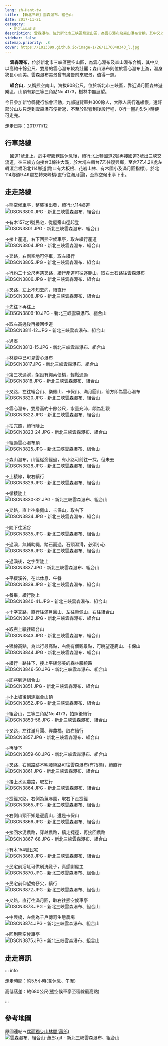 ```yaml
---
lang: zh-Hant-tw
title: 【新北三峽】雲森瀑布、組合山
date: 2017-11-21
category: 
  - 新北上山走走
description: 雲森瀑布，位於新北市三峽區熊空山區，為雲心瀑布及森山瀑布合稱，其中又以高約十餘公尺、雙層的雲心瀑布較為壯麗；森山瀑布則位於雲心瀑布上游，瀑身狹長小而美。雲森瀑布美景曾有廣告前來取景，值得一遊。 組合山，又稱熊空南山，海拔908公尺，位於新北市三峽區，靠近滿月圓森林遊樂區，山頂有顆三等三角點No.4173，樹林中無展望。 
sidebar: false
sitemap.priority: .8
cover: https://1013399.github.io/image-1/26/1176048343_l.jpg
---
```


    **雲森瀑布**，位於新北市三峽區熊空山區，為雲心瀑布及森山瀑布合稱，其中又以高約十餘公尺、雙層的雲心瀑布較為壯麗；森山瀑布則位於雲心瀑布上游，瀑身狹長小而美。雲森瀑布美景曾有廣告前來取景，值得一遊。  

    **組合山**，又稱熊空南山，海拔908公尺，位於新北市三峽區，靠近滿月圓森林遊樂區，山頂有顆三等三角點No.4173，樹林中無展望。  

<!-- more -->

今日參加新竹縣健行協會活動，九部遊覽車共300餘人，大隊人馬行進緩慢，還好部分山友只走到雲森瀑布便折返，不至於影響到後段行程，O行一圈約5.5小時便可走完。

走走日期：2017/11/12

## 行車路線
    國道1號北上，於中壢服務區休息後，續行北上轉國道2號再接國道3號出三峽交流道，往三峽方向接台3線往大溪，於大埔左轉台7乙往復興鄉，至台7乙4.2K處左轉湊合橋沿北114鄉道(路口有大板根、花岩山林、有木國小及滿月圓指標)，於北114鄉道9.4K處左轉東峰橋(直行往滿月圓)，至熊空候車亭下車。

## 走走路線
→熊空候車亭，整裝後出發，續行北114鄉道  
![DSCN3800.JPG - 新北三峽雲森瀑布、組合山](https://1013399.github.io/image-1/26/1176048240_l.jpg)

→有木157之1號民宅，從屋旁山徑起登  
![DSCN3801.JPG - 新北三峽雲森瀑布、組合山](https://1013399.github.io/image-1/26/1176048147_l.jpg)

→接上產道，右下回熊空候車亭，取左續行產道  
![DSCN3804.JPG - 新北三峽雲森瀑布、組合山](https://1013399.github.io/image-1/26/1176047544_l.jpg)

→叉路，右側空地可停車，取左續行  
![DSCN3805.JPG - 新北三峽雲森瀑布、組合山](https://1013399.github.io/image-1/26/1176047941_l.jpg)

→行約二十公尺再遇叉路，續行產道可往逐鹿山，取右土石路往雲森瀑布  
![DSCN3806.JPG - 新北三峽雲森瀑布、組合山](https://1013399.github.io/image-1/26/1176048443_l.jpg)

→叉路，左上不知去向，續直行  
![DSCN3808.JPG - 新北三峽雲森瀑布、組合山](https://1013399.github.io/image-1/26/1176047545_l.jpg)

→先往下再往上  
![DSCN3809-10.JPG - 新北三峽雲森瀑布、組合山](https://1013399.github.io/image-1/26/1176047546_l.jpg)

→取左高遶後再接回步道  
![DSCN3811-12.JPG - 新北三峽雲森瀑布、組合山](https://1013399.github.io/image-1/26/1176047943_l.jpg)

→過溪  
![DSCN3813-15.JPG - 新北三峽雲森瀑布、組合山](https://1013399.github.io/image-1/26/1176046941_l.jpg)

→林縫中已可見雲心瀑布  
![DSCN3817.JPG - 新北三峽雲森瀑布、組合山](https://1013399.github.io/image-1/26/1176048445_l.jpg)

→第三次過溪，架設有繩索便橋，輕鬆通過  
![DSCN3818.JPG - 新北三峽雲森瀑布、組合山](https://1013399.github.io/image-1/26/1176048343_l.jpg)

→叉路，左往組合山、樂佩山、卡保山、滿月圓山，前方即為雲心瀑布  
![DSCN3820.JPG - 新北三峽雲森瀑布、組合山](https://1013399.github.io/image-1/26/1176047944_l.jpg)

→雲心瀑布，雙層高約十餘公尺，水量充沛，頗為壯觀  
![DSCN3822.JPG - 新北三峽雲森瀑布、組合山](https://1013399.github.io/image-1/26/1176048040_l.jpg)

→拍完照，續行陡上  
![DSCN3823-24.JPG - 新北三峽雲森瀑布、組合山](https://1013399.github.io/image-1/26/1176047440_l.jpg)

→經過雲心瀑布頂  
![DSCN3825.JPG - 新北三峽雲森瀑布、組合山](https://1013399.github.io/image-1/26/1176046942_l.jpg)

→森山瀑布，山徑從旁經過，有小路可前往一探，但未去  
![DSCN3828.JPG - 新北三峽雲森瀑布、組合山](https://1013399.github.io/image-1/26/1176047743_l.jpg)

→上稜線，取右續行  
![DSCN3829.JPG - 新北三峽雲森瀑布、組合山](https://1013399.github.io/image-1/26/1176048242_l.jpg)

→循稜陡上  
![DSCN3830-32.JPG - 新北三峽雲森瀑布、組合山](https://1013399.github.io/image-1/26/1176047442_l.jpg)

→叉路，直上往樂佩山、卡保山，取右下  
![DSCN3834.JPG - 新北三峽雲森瀑布、組合山](https://1013399.github.io/image-1/26/1176048346_l.jpg)

→陡下往溪谷  
![DSCN3835.JPG - 新北三峽雲森瀑布、組合山](https://1013399.github.io/image-1/26/1176047945_l.jpg)

→過溪，無輔助繩，踏石而過，石頭濕滑，必須小心  
![DSCN3836.JPG - 新北三峽雲森瀑布、組合山](https://1013399.github.io/image-1/26/1176047549_l.jpg)

→過溪後，之字型陡上  
![DSCN3837.JPG - 新北三峽雲森瀑布、組合山](https://1013399.github.io/image-1/26/1176048243_l.jpg)

→平緩溪谷，在此休息、午餐  
![DSCN3839.JPG - 新北三峽雲森瀑布、組合山](https://1013399.github.io/image-1/26/1176047744_l.jpg)

→餐畢，續行陡上  
![DSCN3840-41.JPG - 新北三峽雲森瀑布、組合山](https://1013399.github.io/image-1/26/1176048244_l.jpg)

→十字叉路，直行往滿月圓山、左往樂佩山、右往組合山  
![DSCN3842.JPG - 新北三峽雲森瀑布、組合山](https://1013399.github.io/image-1/26/1176048246_l.jpg)

→取右上續往組合山  
![DSCN3843.JPG - 新北三峽雲森瀑布、組合山](https://1013399.github.io/image-1/26/1176047443_l.jpg)

→稜線高點，為此行最高點，右側有個觀景點，可眺望逐鹿山、卡保山  
![DSCN3844.JPG - 新北三峽雲森瀑布、組合山](https://1013399.github.io/image-1/26/1176048348_l.jpg)

→續行一路往下，接上平緩悠美的森林腰繞路  
![DSCN3846-50.JPG - 新北三峽雲森瀑布、組合山](https://1013399.github.io/image-1/26/1176048446_l.jpg)

→即將到達組合山  
![DSCN3851.JPG - 新北三峽雲森瀑布、組合山](https://1013399.github.io/image-1/26/1176047550_l.jpg)

→小上坡後到達組合山頂  
![DSCN3852.JPG - 新北三峽雲森瀑布、組合山](https://1013399.github.io/image-1/26/1176048247_l.jpg)

→組合山，三等三角點No.4173，拍照後續行  
![DSCN3853-56.JPG - 新北三峽雲森瀑布、組合山](https://1013399.github.io/image-1/26/1176047947_l.jpg)

→叉路，左往滿月圓、興農橋，取右續行  
![DSCN3857.JPG - 新北三峽雲森瀑布、組合山](https://1013399.github.io/image-1/26/1176048248_l.jpg)

→再陡下  
![DSCN3859-60.JPG - 新北三峽雲森瀑布、組合山](https://1013399.github.io/image-1/26/1176047551_l.jpg)

→叉路，右側路跡不明腰繞路可往雲森瀑布(有指標)，續直行  
![DSCN3861.JPG - 新北三峽雲森瀑布、組合山](https://1013399.github.io/image-1/26/1176047745_l.jpg)

→接上水泥農路，取左行  
![DSCN3864.JPG - 新北三峽雲森瀑布、組合山](https://1013399.github.io/image-1/26/1176047948_l.jpg)

→捷徑叉路，右側為薑麻園，取右下走捷徑  
![DSCN3865.JPG - 新北三峽雲森瀑布、組合山](https://1013399.github.io/image-1/26/1176047837_l.jpg)

→右側山頭不知是逐鹿山，還是卡保山  
![DSCN3866.JPG - 新北三峽雲森瀑布、組合山](https://1013399.github.io/image-1/26/1176046643_l.jpg)

→接回水泥農路，穿越農路，續走捷徑，再接回農路  
![DSCN3867-68.JPG - 新北三峽雲森瀑布、組合山](https://1013399.github.io/image-1/26/1176048152_l.jpg)

→有木154號民宅  
![DSCN3869.JPG - 新北三峽雲森瀑布、組合山](https://1013399.github.io/image-1/26/1176047552_l.jpg)

→民宅前浴缸可供刷洗鞋子，真感謝屋主  
![DSCN3870.JPG - 新北三峽雲森瀑布、組合山](https://1013399.github.io/image-1/26/1176048349_l.jpg)

→民宅前仰望蚋仔尖，續行  
![DSCN3872.JPG - 新北三峽雲森瀑布、組合山](https://1013399.github.io/image-1/26/1176048448_l.jpg)

→叉路，直行往滿月圓，取右往熊空候車亭  
![DSCN3873.JPG - 新北三峽雲森瀑布、組合山](https://1013399.github.io/image-1/26/1176047445_l.jpg)

→中興橋，左側為千戶傳奇生態農場  
![DSCN3874.JPG - 新北三峽雲森瀑布、組合山](https://1013399.github.io/image-1/26/1176048350_l.jpg)

→回到熊空候車亭  
![DSCN3875.JPG - 新北三峽雲森瀑布、組合山](https://1013399.github.io/image-1/26/1176046943_l.jpg)

## 走走資訊
::: info

走走時間：約5.5小時(含休息、午餐)

高低落差：約680公尺(熊空候車亭至稜線最高點)

:::

## 參考地圖
原圖連結→[偶而獨步山林間(蕭郎)](https://www.waytogo.cc/user/kenny/2008/w750/index.htm)  
![雲森瀑布、組合山-蕭郎.gif - 新北三峽雲森瀑布、組合山](https://1013399.github.io/image-1/26/1176048351_l.jpg)